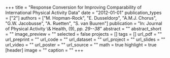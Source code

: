 +++
title = "Response Conversion for Improving Comparability of International Physical Activity Data"
date = "2012-01-01"
publication_types = ["2"]
authors = ["M. Hopman-Rock", "E. Dusseldorp", "A.M.J. Chorus", "G.W. Jacobusse", "A. Ruetten", "S. van Buuren"]
publication = "In: Journal of Physical Activity \\& Health, (9), _pp. 29--38_"
abstract = ""
abstract_short = ""
image_preview = ""
selected = false
projects = []
tags = []
url_pdf = ""
url_preprint = ""
url_code = ""
url_dataset = ""
url_project = ""
url_slides = ""
url_video = ""
url_poster = ""
url_source = ""
math = true
highlight = true
[header]
image = ""
caption = ""
+++
